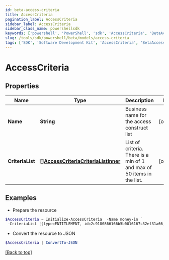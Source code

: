 ```yaml
---
id: beta-access-criteria
title: AccessCriteria
pagination_label: AccessCriteria
sidebar_label: AccessCriteria
sidebar_class_name: powershellsdk
keywords: ['powershell', 'PowerShell', 'sdk', 'AccessCriteria', 'BetaAccessCriteria'] 
slug: /tools/sdk/powershell/beta/models/access-criteria
tags: ['SDK', 'Software Development Kit', 'AccessCriteria', 'BetaAccessCriteria']
---
```



# AccessCriteria

## Properties

Name | Type | Description | Notes
------------ | ------------- | ------------- | -------------
**Name** | **String** | Business name for the access construct list | [optional] 
**CriteriaList** | [**[]AccessCriteriaCriteriaListInner**](access-criteria-criteria-list-inner) | List of criteria.  There is a min of 1 and max of 50 items in the list. | [optional] 

## Examples

- Prepare the resource
```powershell
$AccessCriteria = Initialize-AccessCriteria  -Name money-in `
 -CriteriaList [{type=ENTITLEMENT, id=2c9180866166b5b0016167c32ef31a66, name=Administrator}, {type=ENTITLEMENT, id=2c9180866166b5b0016167c32ef31a67, name=Administrator}]
```

- Convert the resource to JSON
```powershell
$AccessCriteria | ConvertTo-JSON
```


[[Back to top]](#) 

